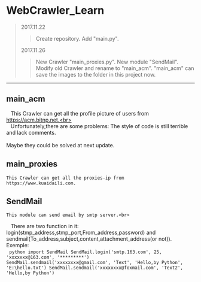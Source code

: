 # WebCrawler_Learn
>2017.11.22
>>Create repository.
>>Add "main.py".
>
>2017.11.26
>>New Crawler "main_proxies.py".
>>New module "SendMail".
>>Modify old Crawler and rename to "main_acm".
>>"main_acm" can save the images to the folder in this project now.

------------------------
## main_acm
    This Crawler can get all the profile picture of users from https://acm.bitnp.net.<br>  
    Unfortunately,there are some problems: The style of code is still terrible and lack comments.<br>  
    Maybe they could be solved at next update.
    
## main_proxies
    This Crawler can get all the proxies-ip from https://www.kuaidaili.com.
    
## SendMail
    This module can send email by smtp server.<br>   
    There are two function in it: login(stmp_address,stmp_port,From_address,password) and sendmail(To_address,subject,content,attachment_address(or not)). Exemple:<br>   
    ```python
    import SendMail
    SendMail.login('smtp.163.com', 25, 'xxxxxxx@163.com', '*********')
    SendMail.sendmail('xxxxxxxx@gmail.com', 'Text', 'Hello,by Python', 'E:\hello.txt')
    SendMail.sendmail('xxxxxxxx@foxmail.com', 'Text2', 'Hello,by Python')
    ```

